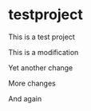 testproject
===========

This is a test project

This is a modification

Yet another change

More changes

And again